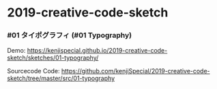 # 2019-creative-code-sketch


### #01 タイポグラフィ (#01 Typography)
Demo:
https://kenjispecial.github.io/2019-creative-code-sketch/sketches/01-typography/

Sourcecode Code: https://github.com/kenjiSpecial/2019-creative-code-sketch/tree/master/src/01-typography
